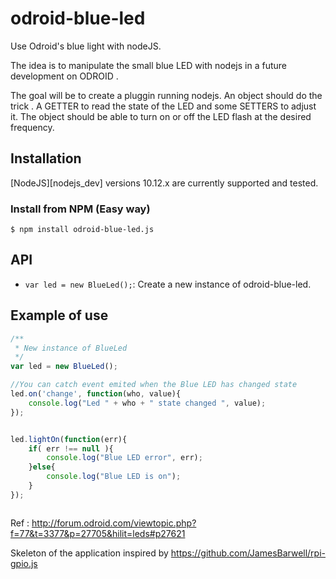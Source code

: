 odroid-blue-led
===============

Use Odroid's blue light with nodeJS.

The idea is to manipulate the small blue LED with nodejs in a future development on ODROID .

The goal will be to create a pluggin running nodejs.
An object should do the trick .
A GETTER to read the state of the LED and some SETTERS to adjust it.
The object should be able to turn on or off the LED flash at the desired frequency.


## Installation
[NodeJS][nodejs_dev] versions 10.12.x are currently supported and tested.

### Install from NPM (Easy way)
    $ npm install odroid-blue-led.js

    
## API

* `var led = new BlueLed();`: Create a new instance of odroid-blue-led.

## Example of use

```javascript
/**
 * New instance of BlueLed
 */
var led = new BlueLed();

//You can catch event emited when the Blue LED has changed state
led.on('change', function(who, value){
	console.log("Led " + who + " state changed ", value);
});


led.lightOn(function(err){
	if( err !== null ){
		console.log("Blue LED error", err);
	}else{
		console.log("Blue LED is on");
	}
});



```
 
  

    



Ref : http://forum.odroid.com/viewtopic.php?f=77&t=3377&p=27705&hilit=leds#p27621

Skeleton of the application inspired by https://github.com/JamesBarwell/rpi-gpio.js